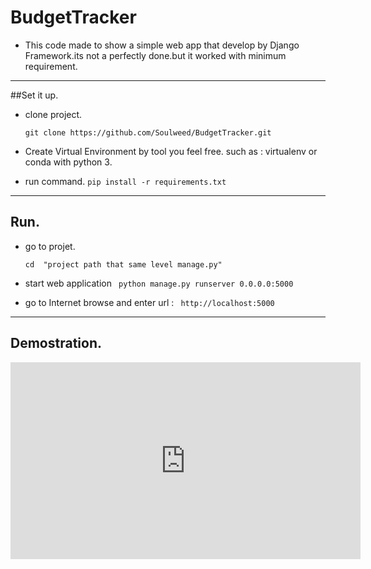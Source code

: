 # BudgetTracker

- This code made to show a simple web app that develop by Django Framework.its not a perfectly done.but it worked with minimum requirement.
---
##Set it up.
- clone project.
    ``` 
    git clone https://github.com/Soulweed/BudgetTracker.git
    ```

- Create Virtual Environment by tool you feel free. 
such as : virtualenv or conda with python 3.


- run command.
  `pip install -r requirements.txt`

---
## Run.
- go to projet.
  
    `cd  "project path that same level manage.py"`
- start web application
    ` python manage.py runserver 0.0.0.0:5000`
- go to Internet browse and enter url :
    ` http://localhost:5000`

---
## Demostration.


<iframe width="560" height="315" src="https://www.youtube.com/embed/1meMIejZBhc" frameborder="0" allow="accelerometer; autoplay; encrypted-media; gyroscope; picture-in-picture" allowfullscreen></iframe>